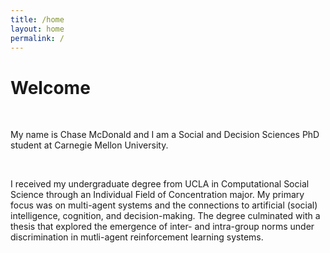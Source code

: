 ```yaml
---
title: /home
layout: home
permalink: /
---
```


# Welcome
<br/>

My name is Chase McDonald and I am a Social and Decision Sciences PhD student at Carnegie Mellon University. 

<br/>

I received my undergraduate degree from UCLA in Computational Social Science through an Individual Field of Concentration major. My primary focus was on multi-agent systems and the connections to artificial (social) intelligence, cognition, and decision-making. The degree culminated with a thesis that explored the emergence of inter- and intra-group norms under discrimination in mutli-agent reinforcement learning systems.  <br/>
